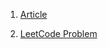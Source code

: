 1. [Article](https://nileshsaini09.medium.com/palindrome-linked-list-207200f68374)
2. [LeetCode Problem]()

   ```JavaScript

   ```

